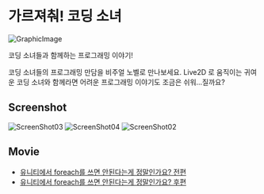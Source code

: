 # 가르져춰! 코딩 소녀

![GraphicImage](https://github.com/lsm1987/CodingGirls/blob/master/Files/Images/GraphicImage.png)

코딩 소녀들과 함께하는 프로그래밍 이야기!

코딩 소녀들의 프로그래밍 만담을 비주얼 노벨로 만나보세요.
Live2D 로 움직이는 귀여운 코딩 소녀와 함께라면 어려운 프로그래밍 이야기도 조금은 쉬워...질까요?

## Screenshot

![ScreenShot03](https://github.com/lsm1987/CodingGirls/blob/master/Files/Images/ScreenShot03.png)
![ScreenShot04](https://github.com/lsm1987/CodingGirls/blob/master/Files/Images/ScreenShot04.png)
![ScreenShot02](https://github.com/lsm1987/CodingGirls/blob/master/Files/Images/ScreenShot02.png)


## Movie

* [유니티에서 foreach를 쓰면 안된다는게 정말인가요? 전편](https://www.youtube.com/watch?v=41syxzusX0w)
* [유니티에서 foreach를 쓰면 안된다는게 정말인가요? 후편](https://www.youtube.com/watch?v=WgEz6DutNkM)
